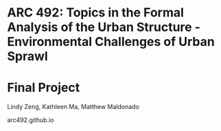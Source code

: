 # ARC 492: Topics in the Formal Analysis of the Urban Structure - Environmental Challenges of Urban Sprawl
# Final Project
Lindy Zeng, Kathleen Ma, Matthew Maldonado

arc492.github.io
